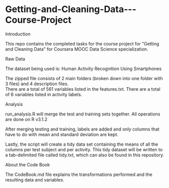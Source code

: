 # Getting-and-Cleaning-Data---Course-Project

Introduction

This repo contains the completed tasks for the course project for "Getting and Cleaning Data" for Coursera MOOC Data Science specialization.

Raw Data

The dataset being used is: Human Activity Recognition Using Smartphones

The zipped file consists of 2 main folders (broken down into one folder with 3 files) and 4 description files.  
There are a total of 561 variables listed in the features.txt.
There are a total of 6 variables listed in activity labels.

Analysis

run_analysis.R will merge the test and training sets together. All operations are done on R v3.1.2

After merging testing and training, labels are added and only columns that have to do with mean and standard deviation are kept.

Lastly, the script will create a tidy data set containing the means of all the columns per test subject and per activity. This tidy dataset will be written to a tab-delimited file called tidy.txt, which can also be found in this repository.

About the Code Book

The CodeBook.md file explains the transformations performed and the resulting data and variables.

